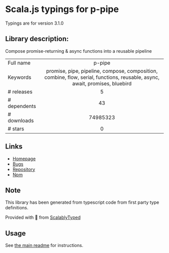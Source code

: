 
# Scala.js typings for p-pipe

Typings are for version 3.1.0

## Library description:
Compose promise-returning & async functions into a reusable pipeline

|                    |                 |
| ------------------ | :-------------: |
| Full name          | p-pipe |
| Keywords           | promise, pipe, pipeline, compose, composition, combine, flow, serial, functions, reusable, async, await, promises, bluebird |
| # releases         | 5 |
| # dependents       | 43 |
| # downloads        | 74985323 |
| # stars            | 0 |

## Links
- [Homepage](https://github.com/sindresorhus/p-pipe#readme)
- [Bugs](https://github.com/sindresorhus/p-pipe/issues)
- [Repository](https://github.com/sindresorhus/p-pipe)
- [Npm](https://www.npmjs.com/package/p-pipe)
    


## Note
This library has been generated from typescript code from first party type definitions.

Provided with :purple_heart: from [ScalablyTyped](https://github.com/oyvindberg/ScalablyTyped)

## Usage
See [the main readme](../../readme.md) for instructions.


